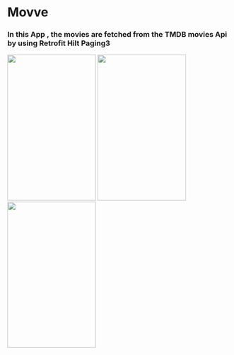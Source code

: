 # Movve
### In this App , the movies are fetched from the TMDB movies Api by using Retrofit Hilt Paging3


<img src="https://github.com/zfml/GitPractice/assets/137433031/be8f11d8-cd16-44c7-bb52-4b756f1d4c7f" width="200" height = "330">
<img src="https://github.com/zfml/GitPractice/assets/137433031/9fe5d72d-00e0-4aeb-82c9-5ef56d4462b0" width="200" height = "330">
<img src="https://github.com/zfml/GitPractice/assets/137433031/c52dee0d-ba0a-4d6f-a329-6aef3b2de4a5" width ="200" height = "330">
